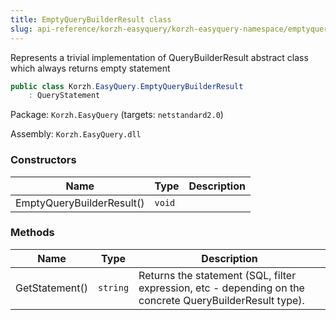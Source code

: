 ```yaml
---
title: EmptyQueryBuilderResult class
slug: api-reference/korzh-easyquery/korzh-easyquery-namespace/emptyquerybuilderresult-class
---
```

Represents a trivial implementation of QueryBuilderResult abstract class which always returns empty statement
```csharp
public class Korzh.EasyQuery.EmptyQueryBuilderResult
    : QueryStatement

```
Package: `Korzh.EasyQuery` (targets: `netstandard2.0`)

Assembly: `Korzh.EasyQuery.dll`

### Constructors

| Name | Type | Description | 
| --- | --- | --- | 
| EmptyQueryBuilderResult() | `void` |  | 


### Methods

| Name | Type | Description | 
| --- | --- | --- | 
| GetStatement() | `string` | Returns the statement (SQL, filter expression, etc - depending on the concrete QueryBuilderResult type). |